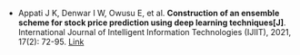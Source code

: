* Appati J K, Denwar I W, Owusu E, et al. <b>Construction of an ensemble scheme for stock price prediction using deep learning techniques[J]</b>. International Journal of Intelligent Information Technologies (IJIIT), 2021, 17(2): 72-95. [Link](https://www.igi-global.com/article/construction-of-an-ensemble-scheme-for-stock-price-prediction-using-deep-learning-techniques/277073)